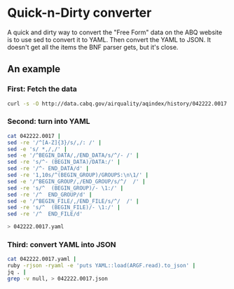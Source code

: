 # Quick-n-Dirty converter

A quick and dirty way to convert the "Free Form" data on the ABQ website is to use sed to convert it to YAML.  Then convert the YAML to JSON.  It doesn't get all the items the BNF parser gets, but it's close.

## An example

### First: Fetch the data

```bash
curl -s -O http://data.cabq.gov/airquality/aqindex/history/042222.0017
```

### Second: turn into YAML
```bash
cat 042222.0017 |
sed -re '/^[A-Z]{3}/s/,/: /' |
sed -e 's/ *,/,/' |
sed -e '/^BEGIN_DATA/,/END_DATA/s/^/- /' |
sed -re 's/^- (BEGIN_DATA)/DATA:/' |
sed -re '/^- END_DATA/d' |
sed -re '1,10s/^(BEGIN_GROUP)/GROUPS:\n\1/' |
sed -e '/^BEGIN_GROUP/,/END_GROUP/s/^/  /' |
sed -re 's/^  (BEGIN_GROUP)/- \1:/' |
sed -re '/^  END_GROUP/d' |
sed -e '/^BEGIN_FILE/,/END_FILE/s/^/  /' |
sed -re 's/^  (BEGIN_FILE)/- \1:/' |
sed -re '/^  END_FILE/d' 

> 042222.0017.yaml
```

### Third: convert YAML into JSON
```bash
cat 042222.0017.yaml |
ruby -rjson -ryaml -e 'puts YAML::load(ARGF.read).to_json' |
jq . |
grep -v null, > 042222.0017.json
```
